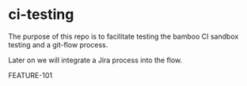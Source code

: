 # ci-testing

The purpose of this repo is to facilitate testing the bamboo CI sandbox testing and a git-flow process.

Later on we will integrate a Jira process into the flow.

FEATURE-101